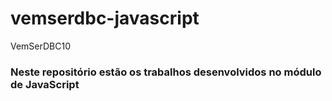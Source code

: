 # vemserdbc-javascript
VemSerDBC10

### Neste repositório estão os trabalhos desenvolvidos no módulo de JavaScript
